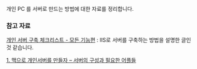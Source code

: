 개인 PC 를 서버로 만드는 방법에 대한 자료를 정리합니다. 

### 참고 자료

[개인 서버 구축 체크리스트 - 모든 기능편](http://studyforus.tistory.com/170) : IIS로 서버를 구축하는 방법을 설명한 글인 것 같습니다.

[1. 맥으로 개인서버를 만들자 – 서버의 구성과 필요한 어플들](http://blog.rainheart.net/wordpress/?p=41)